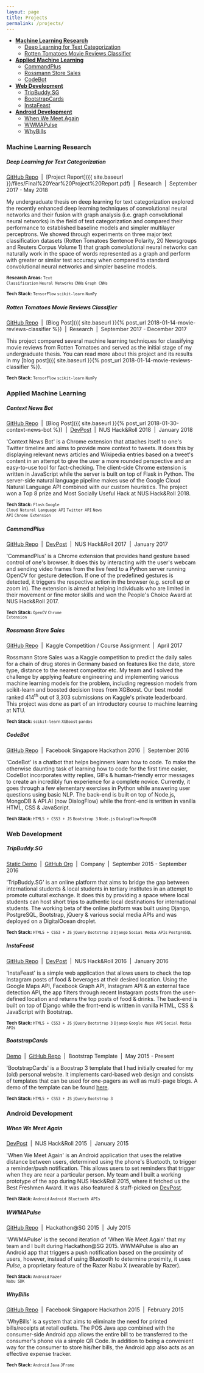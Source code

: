 ```yaml
---
layout: page
title: Projects
permalink: /projects/
---
```


- **[Machine Learning Research](#machine-learning-research)**
    - [Deep Learning for Text Categorization](#deep-learning-for-text-categorization)
    - [Rotten Tomatoes Movie Reviews Classifier](#rotten-tomatoes-movie-reviews-classifier)
- **[Applied Machine Learning](#applied-machine-learning)**
    - [CommandPlus](#commandplus)
    - [Rossmann Store Sales](#rossmann-store-sales)
    - [CodeBot](#codebot)
- **[Web Development](#web-development)**
    - [TripBuddy.SG](#tripbuddysg)
    - [BootstrapCards](#bootstrapcards)
    - [InstaFeast](#instafeast)
- **[Android Development](#android-development)**
    - [When We Meet Again](#when-we-meet-again)
    - [WWMAPulse](#wwmapulse)
    - [WhyBills](#whybills)

### Machine Learning Research

##### Deep Learning for Text Categorization

[GitHub Repo](https://github.com/SuyashLakhotia/TextCategorization) &nbsp;\|&nbsp; [Project Report]({{ site.baseurl }}/files/Final%20Year%20Project%20Report.pdf) &nbsp;\|&nbsp; Research &nbsp;\|&nbsp; September 2017 - May 2018

My undergraduate thesis on deep learning for text categorization explored the recently enhanced deep learning techniques of convolutional neural networks and their fusion with graph analysis (i.e. graph convolutional neural networks) in the field of text categorization and compared their performance to established baseline models and simpler multilayer perceptrons. We showed through experiments on three major text classification datasets (Rotten Tomatoes Sentence Polarity, 20 Newsgroups and Reuters Corpus Volume 1) that graph convolutional neural networks can naturally work in the space of words represented as a graph and perform with greater or similar test accuracy when compared to standard convolutional neural networks and simpler baseline models.

<small>**Research Areas:** <code>Text Classification</code> <code>Neural Networks</code> <code>CNNs</code> <code>Graph CNNs</code></small>

<small>**Tech Stack:** <code>TensorFlow</code> <code>scikit-learn</code> <code>NumPy</code></small>

##### Rotten Tomatoes Movie Reviews Classifier

[GitHub Repo](https://github.com/SuyashLakhotia/RottenTomatoesCNN) &nbsp;\|&nbsp; [Blog Post]({{ site.baseurl }}{% post_url 2018-01-14-movie-reviews-classifier %}) &nbsp;\|&nbsp; Research &nbsp;\|&nbsp; September 2017 - December 2017

This project compared several machine learning techniques for classifying movie reviews from Rotten Tomatoes and served as the initial stage of my undergraduate thesis. You can read more about this project and its results in my [blog post]({{ site.baseurl }}{% post_url 2018-01-14-movie-reviews-classifier %}).

<small>**Tech Stack:** <code>TensorFlow</code> <code>scikit-learn</code> <code>NumPy</code></small>

### Applied Machine Learning

##### Context News Bot

[GitHub Repo](https://github.com/SuyashLakhotia/ContextNewsBot) &nbsp;\|&nbsp; [Blog Post]({{ site.baseurl }}{% post_url 2018-01-30-context-news-bot %}) &nbsp;\|&nbsp; [DevPost](https://devpost.com/software/contextnewsbot) &nbsp;\|&nbsp; NUS Hack&Roll 2018 &nbsp;\|&nbsp; January 2018

'Context News Bot' is a Chrome extension that attaches itself to one's Twitter timeline and aims to provide more context to tweets. It does this by displaying relevant news articles and Wikipedia entries based on a tweet's content in an attempt to give the user a more rounded perspective and an easy-to-use tool for fact-checking. The client-side Chrome extension is written in JavaScript while the server is built on top of Flask in Python. The server-side natural language pipeline makes use of the Google Cloud Natural Language API combined with our custom heuristics. The project won a Top 8 prize and Most Socially Useful Hack at NUS Hack&Roll 2018.

<small>**Tech Stack:** <code>Flask</code> <code>Google Cloud Natural Language API</code> <code>Twitter API</code> <code>News API</code> <code>Chrome Extension</code></small>

##### CommandPlus

[GitHub Repo](https://github.com/SuyashLakhotia/CommandPlus) &nbsp;\|&nbsp; [DevPost](https://devpost.com/software/commandplus-k70x1m) &nbsp;\|&nbsp; NUS Hack&Roll 2017 &nbsp;\|&nbsp; January 2017

'CommandPlus' is a Chrome extension that provides hand gesture based control of one's browser. It does this by interacting with the user's webcam and sending video frames from the live feed to a Python server running OpenCV for gesture detection. If one of the predefined gestures is detected, it triggers the respective action in the browser (e.g. scroll up or zoom in). The extension is aimed at helping individuals who are limited in their movement or fine motor skills and won the People's Choice Award at NUS Hack&Roll 2017.

<small>**Tech Stack:** <code>OpenCV</code> <code>Chrome Extension</code></small>

##### Rossmann Store Sales

[GitHub Repo](https://github.com/SuyashLakhotia/RossmannStoreSales) &nbsp;\|&nbsp; Kaggle Competition / Course Assignment &nbsp;\|&nbsp; April 2017

Rossmann Store Sales was a Kaggle competition to predict the daily sales for a chain of drug stores in Germany based on features like the date, store type, distance to the nearest competitor etc. My team and I solved the challenge by applying feature engineering and implementing various machine learning models for the problem, including regression models from scikit-learn and boosted decision trees from XGBoost. Our best model ranked 414<sup>th</sup> out of 3,303 submissions on Kaggle's private leaderboard. This project was done as part of an introductory course to machine learning at NTU.

<small>**Tech Stack:** <code>scikit-learn</code> <code>XGBoost</code> <code>pandas</code></small>

##### CodeBot

[GitHub Repo](https://github.com/SuyashLakhotia/CodeBot) &nbsp;\|&nbsp; Facebook Singapore Hackathon 2016 &nbsp;\|&nbsp; September 2016

'CodeBot' is a chatbot that helps beginners learn how to code. To make the otherwise daunting task of learning how to code for the first time easier, CodeBot incorporates witty replies, GIFs & human-friendly error messages to create an incredibly fun experience for a complete novice. Currently, it goes through a few elementary exercises in Python while answering user questions using basic NLP. The back-end is built on top of Node.js, MongoDB & API.AI (now DialogFlow) while the front-end is written in vanilla HTML, CSS & JavaScript.

<small>**Tech Stack:** <code>HTML5 + CSS3 + JS</code> <code>Bootstrap 3</code> <code>Node.js</code> <code>Dialogflow</code> <code>MongoDB</code></small>

### Web Development

##### TripBuddy.SG

[Static Demo](http://tripbuddysg.github.io/TripBuddySG-FrontEnd/) &nbsp;\|&nbsp; [GitHub Org](https://github.com/TripBuddySG) &nbsp;\|&nbsp; Company &nbsp;\|&nbsp; September 2015 - September 2016

'TripBuddy.SG' is an online platform that aims to bridge the gap between international students & local students in tertiary institutes in an attempt to promote cultural exchange. It does this by providing a space where local students can host short trips to authentic local destinations for international students. The working beta of the online platform was built using Django, PostgreSQL, Bootstrap, jQuery & various social media APIs and was deployed on a DigitalOcean droplet.

<small>**Tech Stack:** <code>HTML5 + CSS3 + JS</code> <code>jQuery</code> <code>Bootstrap 3</code> <code>Django</code> <code>Social Media APIs</code> <code>PostgreSQL</code></small>

##### InstaFeast

[GitHub Repo](https://github.com/SuyashLakhotia/InstaFeast) &nbsp;\|&nbsp; [DevPost](https://devpost.com/software/instafeast) &nbsp;\|&nbsp; NUS Hack&Roll 2016 &nbsp;\|&nbsp; January 2016

'InstaFeast' is a simple web application that allows users to check the top Instagram posts of food & beverages at their desired location. Using the Google Maps API, Facebook Graph API, Instagram API & an external face detection API, the app filters through recent Instagram posts from the user-defined location and returns the top posts of food & drinks. The back-end is built on top of Django while the front-end is written in vanilla HTML, CSS & JavaScript with Bootstrap.

<small>**Tech Stack:** <code>HTML5 + CSS3 + JS</code> <code>jQuery</code> <code>Bootstrap 3</code> <code>Django</code> <code>Google Maps API</code> <code>Social Media APIs</code></small>

##### BootstrapCards

[Demo](http://suyashlakhotia.com/BootstrapCards/) &nbsp;\|&nbsp; [GitHub Repo](https://github.com/SuyashLakhotia/BootstrapCards) &nbsp;\|&nbsp; Bootstrap Template &nbsp;\|&nbsp; May 2015 - Present

'BootstrapCards' is a Boostrap 3 template that I had initially created for my (old) personal website. It implements card-based web design and consists of templates that can be used for one-pagers as well as multi-page blogs. A demo of the template can be found [here](http://suyashlakhotia.com/BootstrapCards/).

<small>**Tech Stack:** <code>HTML5 + CSS3 + JS</code> <code>jQuery</code> <code>Bootstrap 3</code></small>

### Android Development

##### When We Meet Again

[DevPost](http://devpost.com/software/when-we-meet-again) &nbsp;\|&nbsp; NUS Hack&Roll 2015 &nbsp;\|&nbsp; January 2015

'When We Meet Again' is an Android application that uses the relative distance between users, determined using the phone's Bluetooth, to trigger a reminder/push notification. This allows users to set reminders that trigger when they are near a particular person. My team and I built a working prototype of the app during NUS Hack&Roll 2015, where it fetched us the Best Freshmen Award. It was also featured & staff-picked on [DevPost](http://devpost.com/software/when-we-meet-again).

<small>**Tech Stack:** <code>Android</code> <code>Android Bluetooth APIs</code></small>

##### WWMAPulse

[GitHub Repo](https://github.com/SuyashLakhotia/WWMAPulse) &nbsp;\|&nbsp; Hackathon@SG 2015 &nbsp;\|&nbsp; July 2015

'WWMAPulse' is the second iteration of 'When We Meet Again' that my team and I built during Hackathon@SG 2015. WWMAPulse is also an Android app that triggers a push notification based on the proximity of users, however, instead of using Bluetooth to determine proximity, it uses *Pulse*, a proprietary feature of the Razer Nabu X (wearable by Razer).

<small>**Tech Stack:** <code>Android</code> <code>Razer Nabu SDK</code></small>

##### WhyBills

[GitHub Repo](https://github.com/SuyashLakhotia/WhyBills) &nbsp;\|&nbsp; Facebook Singapore Hackathon 2015 &nbsp;\|&nbsp; February 2015

'WhyBills' is a system that aims to eliminate the need for printed bills/receipts at retail outlets. The POS Java app combined with the consumer-side Android app allows the entire bill to be transferred to the consumer's phone via a simple QR Code. In addition to being a convenient way for the consumer to store his/her bills, the Android app also acts as an effective expense tracker.

<small>**Tech Stack:** <code>Android</code> <code>Java</code> <code>JFrame</code></small>

